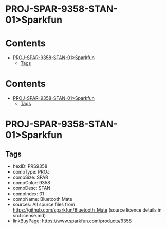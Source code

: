 
PROJ-SPAR-9358-STAN-01>Sparkfun
===============================

Contents
========

* [PROJ-SPAR-9358-STAN-01>Sparkfun](#proj-spar-9358-stan-01sparkfun)
	* [Tags](#tags)

Contents
========

* [PROJ-SPAR-9358-STAN-01>Sparkfun](#proj-spar-9358-stan-01sparkfun)
	* [Tags](#tags)

# PROJ-SPAR-9358-STAN-01>Sparkfun

## Tags

- hexID: PRS9358
- oompType: PROJ
- oompSize: SPAR
- oompColor: 9358
- oompDesc: STAN
- oompIndex: 01
- oompName: Bluetooth Mate
- sources: All source files from https://github.com/sparkfun/Bluetooth_Mate (source licence details in srcLicense.md)
- linkBuyPage: https://www.sparkfun.com/products/9358
